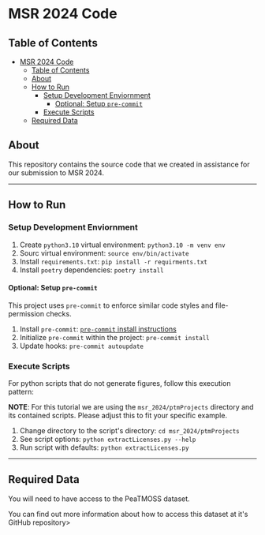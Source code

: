 # MSR 2024 Code

## Table of Contents

- [MSR 2024 Code](#msr-2024-code)
  - [Table of Contents](#table-of-contents)
  - [About](#about)
  - [How to Run](#how-to-run)
    - [Setup Development Enviornment](#setup-development-enviornment)
      - [Optional: Setup `pre-commit`](#optional-setup-pre-commit)
    - [Execute Scripts](#execute-scripts)
  - [Required Data](#required-data)

## About

This repository contains the source code that we created in assistance for our
submission to MSR 2024.

______________________________________________________________________

## How to Run

### Setup Development Enviornment

1. Create `python3.10` virtual environment: `python3.10 -m venv env`
1. Sourc virtual environment: `source env/bin/activate`
1. Install `requirements.txt`: `pip install -r requirments.txt`
1. Install `poetry` dependencies: `poetry install`

#### Optional: Setup `pre-commit`

This project uses `pre-commit` to enforce similar code styles and
file-permission checks.

1. Install `pre-commit`:
   [`pre-commit` install instructions](https://pre-commit.com/#install)
1. Initialize `pre-commit` within the project: `pre-commit install`
1. Update hooks: `pre-commit autoupdate`

### Execute Scripts

For python scripts that do not generate figures, follow this execution pattern:

**NOTE**: For this tutorial we are using the `msr_2024/ptmProjects` directory
and its contained scripts. Please adjust this to fit your specific example.

1. Change directory to the script's directory: `cd msr_2024/ptmProjects`
1. See script options: `python extractLicenses.py --help`
1. Run script with defaults: `python extractLicenses.py`

______________________________________________________________________

## Required Data

You will need to have access to the PeaTMOSS dataset.

You can find out more information about how to access this dataset at it's
GitHub repository>

